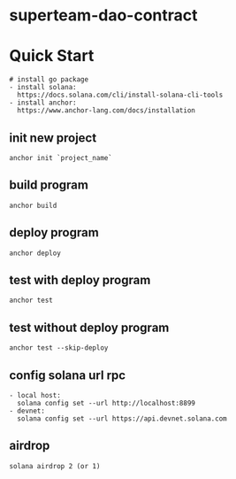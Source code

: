 # superteam-dao-contract

# Quick Start

```
# install go package
- install solana:
  https://docs.solana.com/cli/install-solana-cli-tools
- install anchor:
  https://www.anchor-lang.com/docs/installation  
```

## init new project
```
anchor init `project_name`
```

## build program
```
anchor build
```


## deploy program
```
anchor deploy
```

## test with deploy program
```
anchor test
```

## test without deploy program
```
anchor test --skip-deploy
```

## config solana url rpc
```
- local host:
  solana config set --url http://localhost:8899
- devnet:
  solana config set --url https://api.devnet.solana.com
```

## airdrop
```
solana airdrop 2 (or 1)
```


